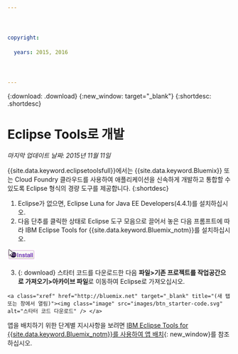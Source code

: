```yaml
---

 

copyright:

  years: 2015, 2016

 

---
```


{:download: .download}
{:new_window: target="_blank"}
{:shortdesc: .shortdesc}

# Eclipse Tools로 개발
*마지막 업데이트 날짜: 2015년 11월 11일*

{{site.data.keyword.eclipsetoolsfull}}에서는 {{site.data.keyword.Bluemix}} 또는 Cloud Foundry 클라우드를 사용하여 애플리케이션을 신속하게 개발하고 통합할 수 있도록 Eclipse 형식의 경량 도구를 제공합니다.
{:shortdesc}

  1. Eclipse가 없으면, Eclipse Luna for Java EE Developers(4.4.1)를 설치하십시오.
  2. 다음 단추를 클릭한 상태로 Eclipse 도구 모음으로 끌어서 놓은 다음 프롬프트에 따라 IBM Eclipse Tools for {{site.data.keyword.Bluemix_notm}}를 설치하십시오.
  
  ![실행 중인 Eclipse Luna 작업공간으로 끌어서 놓는 방법으로 IBM Eclipse Tools for {{site.data.keyword.Bluemix_notm}} 설치](images/installbutton.png)

  3. {: download} 스타터 코드를 다운로드한 다음 **파일>기존 프로젝트를 작업공간으로 가져오기>아카이브 파일**로 이동하여 Eclipse로 가져오십시오.
  
    <a class="xref" href="http://bluemix.net" target="_blank" title="(새 탭 또는 창에서 열림)"><img class="image" src="images/btn_starter-code.svg" alt="스타터 코드 다운로드" /> </a>

 

앱을 배치하기 위한 단계별 지시사항을 보려면 [IBM Eclipse Tools for {{site.data.keyword.Bluemix_notm}}를 사용하여 앱 배치](../manageapps/eclipsetools/eclipsetools.html#eclipsetools){: new_window}를 참조하십시오.

